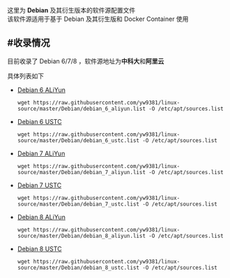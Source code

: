 这里为 **Debian** 及其衍生版本的软件源配置文件  
该软件源适用于基于 Debian 及其衍生版和 Docker Container 使用

#收录情况
--------
目前收录了 Debian 6/7/8 ，软件源地址为**中科大**和**阿里云**  

具体列表如下

- [Debian 6 ALiYun](debian_6_aliyun.list)  
	```
	wget https://raw.githubusercontent.com/yw9381/linux-source/master/Debian/debian_6_aliyun.list -O /etc/apt/sources.list
	```
- [Debian 6 USTC](debian_6_ustc.list)  
	```
	wget https://raw.githubusercontent.com/yw9381/linux-source/master/Debian/debian_6_ustc.list -O /etc/apt/sources.list
	```
- [Debian 7 ALiYun](debian_7_aliyun.list)  
	```
	wget https://raw.githubusercontent.com/yw9381/linux-source/master/Debian/debian_7_aliyun.list -O /etc/apt/sources.list
	```
- [Debian 7 USTC](debian_7_ustc.list)  
    ```
    wget https://raw.githubusercontent.com/yw9381/linux-source/master/Debian/debian_7_ustc.list -O /etc/apt/sources.list
    ```
- [Debian 8 ALiYun](debian_8_aliyun.list)  
	```
	wget https://raw.githubusercontent.com/yw9381/linux-source/master/Debian/debian_8_aliyun.list -O /etc/apt/sources.list
	```
- [Debian 8 USTC](debian_8_ustc.list)  
    ```
    wget https://raw.githubusercontent.com/yw9381/linux-source/master/Debian/debian_8_ustc.list -O /etc/apt/sources.list
    ```